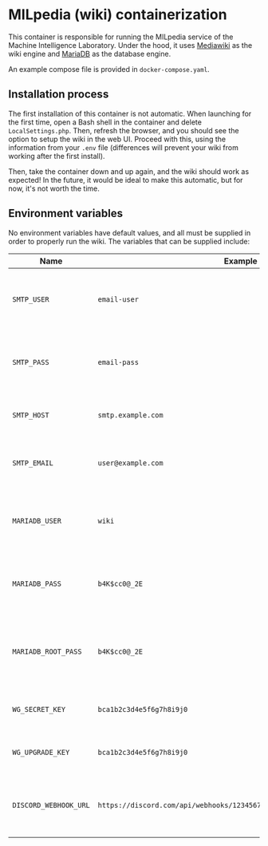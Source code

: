 # MILpedia (wiki) containerization

This container is responsible for running the MILpedia service of the Machine Intelligence
Laboratory. Under the hood, it uses [Mediawiki](https://www.mediawiki.org/wiki/MediaWiki) as the wiki engine and [MariaDB](https://mariadb.org/) as the database engine.

An example compose file is provided in `docker-compose.yaml`.

## Installation process

The first installation of this container is not automatic. When launching for the
first time, open a Bash shell in the container and delete `LocalSettings.php`.
Then, refresh the browser, and you should see the option to setup the wiki in the
web UI. Proceed with this, using the information from your `.env` file (differences
will prevent your wiki from working after the first install).

Then, take the container down and up again, and the wiki should work as expected!
In the future, it would be ideal to make this automatic, but for now, it's not worth
the time.

## Environment variables

No environment variables have default values, and all must be supplied in order to
properly run the wiki. The variables that can be supplied include:

| Name | Example | Meaning |
| - | - | - |
| `SMTP_USER` | `email-user` | The username used to sign into the SMTP server. |
| `SMTP_PASS` | `email-pass` | The password used to sign into the SMTP server. |
| `SMTP_HOST` | `smtp.example.com` | The hostname of the SMTP server. |
| `SMTP_EMAIL` | `user@example.com` | The email address used to send emails from. |
| `MARIADB_USER` | `wiki` | The username used to sign into the MariaDB server. |
| `MARIADB_PASS` | `b4K$cc0@_2E` | The password used to sign into the MariaDB server. |
| `MARIADB_ROOT_PASS` | `b4K$cc0@_2E` | The password used to sign into the MariaDB server as root. |
| `WG_SECRET_KEY` | `bca1b2c3d4e5f6g7h8i9j0` | The secret key used to sign cookies. |
| `WG_UPGRADE_KEY` | `bca1b2c3d4e5f6g7h8i9j0` | The key used to upgrade the wiki. |
| `DISCORD_WEBHOOK_URL` | `https://discord.com/api/webhooks/1234567890/abcdefghijklmnopqrstuvwxyz` | The URL of the Discord webhook used to send notifications. |
